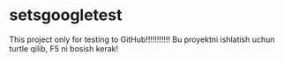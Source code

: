 # setsgoogletest
This project only for testing to GitHub!!!!!!!!!!!
Bu proyektni ishlatish uchun turtle qilib, F5 ni bosish kerak!
